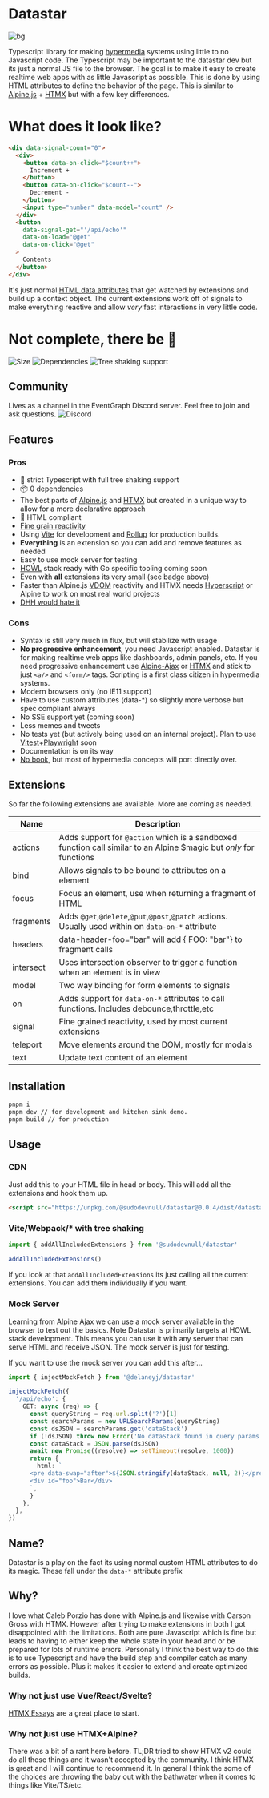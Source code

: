 # Datastar

![bg](./src/assets/bg.png)

Typescript library for making [hypermedia](https://hypermedia.systems/) systems using little to no Javascript code.  The Typescript may be important to the datastar dev but its just a normal JS file to the browser.  The goal is to make it easy to create realtime web apps with as little Javascript as possible.  This is done by using HTML attributes to define the behavior of the page.  This is similar to [Alpine.js](https://alpinejs.dev/) + [HTMX](https://htmx.org/) but with a few key differences.

# What does it look like?

```html
<div data-signal-count="0">
  <div>
    <button data-on-click="$count++">
      Increment +
    </button>
    <button data-on-click="$count--">
      Decrement -
    </button>
    <input type="number" data-model="count" />
  </div>
  <button
    data-signal-get="'/api/echo'"
    data-on-load="@get"
    data-on-click="@get"
  >
    Contents
  </button>
</div>
```
It's just normal [HTML data attributes](https://developer.mozilla.org/en-US/docs/Learn/HTML/Howto/Use_data_attributes) that get watched by extensions and build up a context object.  The current extensions work off of signals to make everything reactive and allow *very* fast interactions in very little code.

# Not complete, there be 🐉

![Size](https://badgen.net/bundlephobia/minzip/@sudodevnull/datastar@0.0.2)
![Dependencies](https://badgen.net/bundlephobia/dependency-count/@sudodevnull/datastar@0.0.2)
![Tree shaking support ](https://badgen.net/bundlephobia/tree-shaking/@sudodevnull/datastar@0.0.2)

## Community

Lives as a channel in the EventGraph Discord server.  Feel free to join and ask questions.
![Discord](https://dcbadge.vercel.app/api/server/6NkzNSjR)


## Features

### Pros
* 💯 strict Typescript with full tree shaking support
* 📦 0 dependencies
* The best parts of [Alpine.js](https://alpinejs.dev/) and [HTMX](https://htmx.org/) but created in a unique way to allow for a more declarative approach
* 💯 HTML compliant
* [Fine grain reactivity](https://dev.to/modderme123/super-charging-fine-grained-reactive-performance-47ph)
* Using [Vite](https://vitejs.dev/) for development and [Rollup](https://rollupjs.org/guide/en/) for production builds.
* **Everything** is an extension so you can add and remove features as needed
* Easy to use mock server for testing
* [HOWL](https://htmx.org/essays/hypermedia-on-whatever-youd-like/) stack ready with Go specific tooling coming soon
* Even with **all** extensions its very small (see badge above)
* Faster than Alpine.js [VDOM](https://vuejs.org/guide/extras/rendering-mechanism.html) reactivity and HTMX needs [Hyperscript](https://hyperscript.org/reference/) or Alpine to work on most real world projects
* [DHH would hate it](https://news.ycombinator.com/item?id=37405565)

### Cons
* Syntax is still very much in flux, but will stabilize with usage
* **No progressive enhancement**, you need Javascript enabled.  Datastar is for making realtime web apps like dashboards, admin panels, etc.  If you need progressive enhancement use [Alpine-Ajax](https://alpine-ajax.js.org/) or [HTMX](https://htmx.org/) and stick to just `<a/>` and `<form/>` tags.  Scripting is a first class citizen in hypermedia systems.
* Modern browsers only (no IE11 support)
* Have to use custom attributes (data-*) so slightly more verbose but spec compliant always
* No SSE support yet (coming soon)
* Less memes and tweets
* No tests yet (but actively being used on an internal project).  Plan to use [Vitest](https://vitest.dev/)+[Playwright](https://playwright.dev/) soon
* Documentation is on its way
* [No book](https://hypermedia.systems/), but most of hypermedia concepts will port directly over.

## Extensions

So far the following extensions are available.  More are coming as needed.

| Name      | Description                                                                                                        |
|-----------|--------------------------------------------------------------------------------------------------------------------|
| actions   | Adds support for `@action` which is a sandboxed function call similar to an Alpine $magic but *only* for functions |
| bind      | Allows signals to be bound to attributes on a element                                                              |
| focus     | Focus an element, use when returning a fragment of HTML                                                            |
| fragments | Adds `@get`,`@delete`,`@put`,`@post`,`@patch` actions.  Usually used within on `data-on-*` attribute               |
| headers   | data-header-foo="bar" will add { FOO: "bar"} to fragment calls                                                     |
| intersect | Uses intersection observer to trigger a function when an element is in view                                        |
| model     | Two way binding for form elements to signals                                                                       |
| on        | Adds support for `data-on-*` attributes to call functions.  Includes debounce,throttle,etc                         |
| signal    | Fine grained reactivity, used by most current extensions                                                         |
| teleport  | Move elements around the DOM, mostly for modals                                                                    |
| text      | Update text content of an element                                                                                  |

## Installation

```bash
pnpm i
pnpm dev // for development and kitchen sink demo.
pnpm build // for production
```

## Usage

### CDN

Just add this to your HTML file in head or body.  This will add all the extensions and hook them up.
```html
<script src="https://unpkg.com/@sudodevnull/datastar@0.0.4/dist/datastar.iife.js"></script>
```

### Vite/Webpack/* with tree shaking


```typescript
import { addAllIncludedExtensions } from '@sudodevnull/datastar'

addAllIncludedExtensions()
```
If you look at that `addAllIncludedExtensions` its just calling all the current extensions.  You can add them individually if you want.


### Mock Server

Learning from Alpine Ajax we can use a mock server available in the browser to test out the basics.  Note Datastar is primarily targets at HOWL stack development.  This means you can use it with any server that can serve HTML and receive JSON.  The mock server is just for testing.

If you want to use the mock server you can add this after...
```typescript
import { injectMockFetch } from '@delaneyj/datastar'

injectMockFetch({
  '/api/echo': {
    GET: async (req) => {
      const queryString = req.url.split('?')[1]
      const searchParams = new URLSearchParams(queryString)
      const dsJSON = searchParams.get('dataStack')
      if (!dsJSON) throw new Error('No dataStack found in query params')
      const dataStack = JSON.parse(dsJSON)
      await new Promise((resolve) => setTimeout(resolve, 1000))
      return {
        html: `
      <pre data-swap="after">${JSON.stringify(dataStack, null, 2)}</pre>
      <div id="foo">Bar</div>
      `,
      }
    },
  },
})
```

## Name?

Datastar is a play on the fact its using normal custom HTML attributes to do its magic.  These fall under the `data-*` attribute prefix



## Why?

I love what Caleb Porzio has done with Alpine.js and likewise with Carson Gross with HTMX.  However after trying to make extensions in both I got disappointed with the limitations.  Both are pure Javascript which is fine but leads to having to either keep the whole state in your head and or be prepared for lots of runtime errors.  Personally I think the best way to do this is to use Typescript and have the build step and compiler catch as many errors as possible.  Plus it makes it easier to extend and create optimized builds.

### Why not just use Vue/React/Svelte?

[HTMX Essays](https://htmx.org/essays/) are a great place to start.

### Why not just use HTMX+Alpine?

There was a bit of a rant here before.  TL;DR tried to show HTMX v2 could do all these things and it wasn't accepted by the community.  I think HTMX is great and I will continue to recommend it.  In general I think the some of the choices are throwing the baby out with the bathwater when it comes to things like Vite/TS/etc.